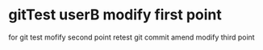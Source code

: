 # gitTest userB modify first point
for git test mofify second point
retest git commit amend modify third point
